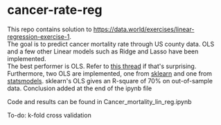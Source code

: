 # cancer-rate-reg
This repo contains solution to https://data.world/exercises/linear-regression-exercise-1.  
The goal is to predict cancer mortality rate through US county data. OLS and a few other Linear models such as Ridge and Lasso have been implemented.  
The best performer is OLS. Refer to [this thread](https://stats.stackexchange.com/questions/410324/why-is-lasso-and-ridge-not-giving-better-results-than-ols) if that's surprising.  
Furthermore, two OLS are implemented, one from [sklearn](https://scikit-learn.org/stable/modules/generated/sklearn.linear_model.LinearRegression.html) and one from [statsmodels](https://www.statsmodels.org/stable/generated/statsmodels.regression.linear_model.OLS.html). sklearn's OLS gives an R-square of 70% on out-of-sample data. Conclusion added at the end of the ipynb file  
  
Code and results can be found in Cancer_mortality_lin_reg.ipynb  

To-do: k-fold cross validation
